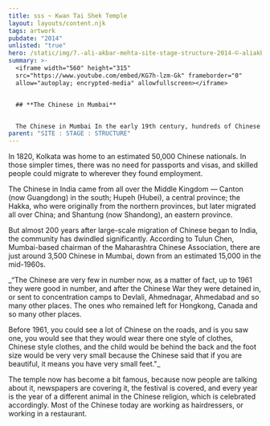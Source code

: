 ```yaml
---
title: sss ~ Kwan Tai Shek Temple
layout: layouts/content.njk
tags: artwork
pubdate: "2014"
unlisted: "true"
hero: /static/img/7.-ali-akbar-mehta-site-stage-structure-2014-©-aliakbarmehta.jpg
summary: >-
  <iframe width="560" height="315"
  src="https://www.youtube.com/embed/KG7h-lzm-Gk" frameborder="0"
  allow="autoplay; encrypted-media" allowfullscreen></iframe>


  ## **The Chinese in Mumbai**


  The Chinese in Mumbai In the early 19th century, hundreds of Chinese labourers joined the East India Company, working as welders, fitters, carpenters and cooks at its operations in Calcutta (now Kolkata) and Bombay (now Mumbai). The Company hired mainly Cantonese from Hong Kong, who were brought by ship to India, while others crossed the border into India from Burma.
parent: "SITE : STAGE : STRUCTURE"
---
```

In 1820, Kolkata was home to an estimated 50,000 Chinese nationals. In those simpler times, there was no need for passports and visas, and skilled people could migrate to wherever they found employment.

The Chinese in India came from all over the Middle Kingdom — Canton (now Guangdong) in the south; Hupeh (Hubei), a central province; the Hakka, who were originally from the northern provinces, but later migrated all over China; and Shantung (now Shandong), an eastern province.

But almost 200 years after large-scale migration of Chinese began to India, the community has dwindled significantly. According to Tulun Chen, Mumbai-based chairman of the Maharashtra Chinese Association, there are just around 3,500 Chinese in Mumbai, down from an estimated 15,000 in the mid-1960s.

_“The Chinese are very few in number now, as a matter of fact, up to 1961 they were good in number, and after the Chinese War they were detained in, or sent to concentration camps to Devlali, Ahmednagar, Ahmedabad and so many other places. The ones who remained left for Hongkong, Canada and so many other places.

Before 1961, you could see a lot of Chinese on the roads, and is you saw one, you would see that they would wear there one style of clothes, Chinese style clothes, and the child would be behind the back and the foot size would be very very small because the Chinese said that if you are beautiful, it means you have very small feet."_

The temple now has become a bit famous, because now people are talking about it, newspapers are covering it, the festival is covered, and every year is the year of a different animal in the Chinese religion, which is celebrated accordingly. Most of the Chinese today are working as hairdressers, or working in a restaurant.
